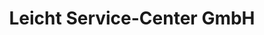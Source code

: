 ---
title: "Leicht Service-Center GmbH"
url: /voehringen/leicht-service-center-gmbh/
shop: Fahrrad
---